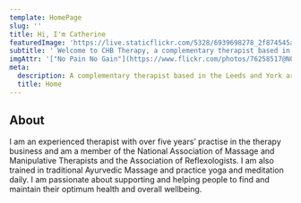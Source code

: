 ```yaml
---
template: HomePage
slug: ''
title: Hi, I'm Catherine
featuredImage: 'https://live.staticflickr.com/5328/6939698278_2f874545a9_b.jpg'
subtitle: ' Welcome to CHB Therapy, a complementary therapist based in the Leeds and York area.'
imgAttr: '["No Pain No Gain"](https://www.flickr.com/photos/76258517@N03/6939698278) by [hams37](https://www.flickr.com/photos/76258517@N03) is licensed under [CC BY-SA 2.0](https://creativecommons.org/licenses/by-sa/2.0/?ref=ccsearch&atype=html).'
meta:
  description: A complementary therapist based in the Leeds and York area.
  title: Home
---
```


## About

I am an experienced therapist with over five years’ practise in the therapy business and am a member of the National Association of Massage and Manipulative Therapists and the Association of Reflexologists. I am also trained in traditional Ayurvedic Massage and practice yoga and meditation daily. I am passionate about supporting and helping people to find and maintain their optimum health and overall wellbeing.
